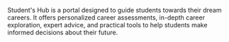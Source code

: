 Student's Hub is a portal designed to guide students towards their dream careers. It offers personalized career assessments, in-depth career exploration, expert advice, and practical tools to help students make informed decisions about their future.
